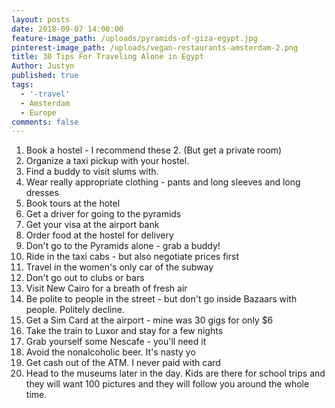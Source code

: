 ```yaml
---
layout: posts
date: 2018-09-07 14:00:00
feature-image_path: /uploads/pyramids-of-giza-egypt.jpg
pinterest-image_path: /uploads/vegan-restaurants-amsterdam-2.png
title: 30 Tips For Traveling Alone in Egypt
Author: Justyn
published: true
tags:
  - '-travel'
  - Amsterdam
  - Europe
comments: false
---
```


1. Book a hostel - I recommend these 2. (But get a private room)
2. Organize a taxi pickup with your hostel.&nbsp;
3. Find a buddy to visit slums with.
4. Wear really appropriate clothing - pants and long sleeves and long dresses
5. Book tours at the hotel
6. Get a driver for going to the pyramids
7. Get your visa at the airport bank
8. Order food at the hostel for delivery&nbsp;
9. Don't go to the Pyramids alone - grab a buddy!&nbsp;
10. Ride in the taxi cabs - but also negotiate prices first
11. Travel in the women's only car of the subway
12. Don't go out to clubs or bars
13. Visit New Cairo for a breath of fresh air
14. Be polite to people in the street - but don't go inside Bazaars with people. Politely decline.&nbsp;
15. Get a Sim Card at the airport - mine was 30 gigs for only $6
16. Take the train to Luxor and stay for a few nights
17. Grab yourself some Nescafe - you'll need it
18. Avoid the nonalcoholic beer. It's nasty yo
19. Get cash out of the ATM. I never paid with card
20. Head to the museums later in the day. Kids are there for school trips and they will want 100 pictures and they will follow you around the whole time.
